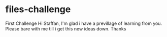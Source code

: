 files-challenge
===============

First Challenge
Hi Staffan,
I'm glad i have a previllage of learning from you. Please bare with me till i get this new ideas down.
Thanks